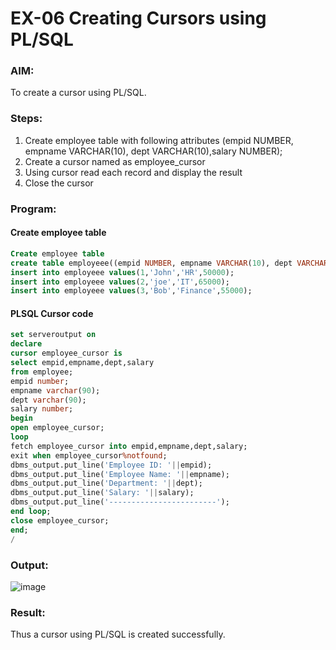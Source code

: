 # EX-06 Creating Cursors using PL/SQL

### AIM:
To create a cursor using PL/SQL.

### Steps:
1. Create employee table with following attributes (empid NUMBER, empname VARCHAR(10), dept VARCHAR(10),salary NUMBER);
2. Create a cursor named as employee_cursor
3. Using cursor read each record and display the result
4. Close the cursor

### Program:
#### Create employee table
```sql
Create employee table
create table employeee((empid NUMBER, empname VARCHAR(10), dept VARCHAR(10),salary NUMBER);
insert into employeee values(1,'John','HR',50000);
insert into employeee values(2,'joe','IT',65000);
insert into employeee values(3,'Bob','Finance',55000);
```
#### PLSQL Cursor code
```sql
set serveroutput on 
declare
cursor employee_cursor is
select empid,empname,dept,salary
from employee;
empid number;
empname varchar(90);
dept varchar(90);
salary number;
begin
open employee_cursor;
loop
fetch employee_cursor into empid,empname,dept,salary;
exit when employee_cursor%notfound;
dbms_output.put_line('Employee ID: '||empid);
dbms_output.put_line('Employee Name: '||empname);
dbms_output.put_line('Department: '||dept);
dbms_output.put_line('Salary: '||salary);
dbms_output.put_line('------------------------');
end loop;
close employee_cursor;
end;
/
```
### Output:
![image](https://github.com/ROHITJAIND/EX-6-Creating-Cursors-using-PL-SQL/assets/118707073/d128b2d0-f16f-4c4e-92d0-1630d0e2f0b8)
### Result:
Thus a cursor using PL/SQL is created successfully.

